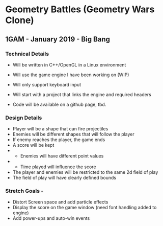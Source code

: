 # Geometry Battles (Geometry Wars Clone)

## 1GAM - January 2019 - Big Bang

### Technical Details     
* Will be written in C++/OpenGL in a Linux environment
* Will use the game engine I have been working on (WIP)
* Will only support keyboard input

* Will start with a project that links the engine and required headers
* Code will be available on a github page, tbd.

### Design Details 
* Player will be a shape that can fire projectiles
* Enemies will be different shapes that will follow the player
* If enemy reaches the player, the game ends
* A score will be kept 
*    - Enemies will have different point values
*    - Time played will influence the score
* The player and enemies will be restricted to the same 2d field of play
* The field of play will have clearly defined bounds

### Stretch Goals -
* Distort Screen space and add particle effects
* Display the score on the game window (need font handling added to engine)
* Add power-ups and auto-win events

